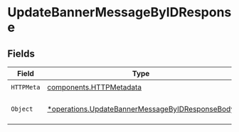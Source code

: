 # UpdateBannerMessageByIDResponse


## Fields

| Field                                                                                                             | Type                                                                                                              | Required                                                                                                          | Description                                                                                                       |
| ----------------------------------------------------------------------------------------------------------------- | ----------------------------------------------------------------------------------------------------------------- | ----------------------------------------------------------------------------------------------------------------- | ----------------------------------------------------------------------------------------------------------------- |
| `HTTPMeta`                                                                                                        | [components.HTTPMetadata](../../models/components/httpmetadata.md)                                                | :heavy_check_mark:                                                                                                | N/A                                                                                                               |
| `Object`                                                                                                          | [*operations.UpdateBannerMessageByIDResponseBody](../../models/operations/updatebannermessagebyidresponsebody.md) | :heavy_minus_sign:                                                                                                | a list of BannerMessage objects                                                                                   |